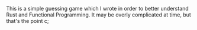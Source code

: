 This is a simple guessing game which I wrote in order to better understand Rust and Functional Programming.
It may be overly complicated at time, but that's the point c;
